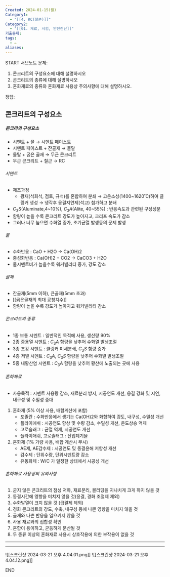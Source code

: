```yaml
---
Created: 2024-01-15(월)
Category1:
  - "[[4. RC(철콘)]]"
Category2:
  - "[[01. 재료, 시험, 안전진단]]"
기출문제: 
tags:
  - ✏️
aliases: 
---
```


START
서브노트
문제:  

1. 콘크리트의 구성요소에 대해 설명하시오
2. 콘크리트의 종류에 대해 설명하시오
3. 혼화재료의 종류와 혼화재료 사용상 주의사항에 대해 설명하시오.


정답: 

## 콘크리트의 구성요소 
##### 콘크리의 구성요소
- 시멘트 + 물 → 시멘트 페이스트
- 시멘트 페이스트 + 잔골재 → 몰탈
- 몰탈  + 굵은 골재 → 무근 콘크리트
- 무근 콘크리트 + 철근 →  RC

###### 시멘트
- 제조과정
	- 광재(석회석, 점토, 규석)를 혼합하여 분쇄 → 고온소성(1400~1620˚C)하여 클링커 생성 → 냉각후 응결지연제(석고) 첨가하고 분쇄
- $C_3S$(Aluminate,4~10%), $C_3A$(Alite, 40~55%) : 반응속도과 관련된 구성성분
- 함량이 높을 수록 콘크리트 강도가 높아지고, 크리프 속도가 감소
- 그러나 너무 높으면 수화열 증가, 초기균열 발생등의 문제 발생

###### 물
- 수화반응 : CaO + H2O → Ca(OH)2
- 중성화반응 : Ca(OH)2 + CO2 → CaCO3 + H2O
- 물시멘트비가 높을수록 워커빌리티 증가, 강도 감소
###### 골재
- 잔골재(5mm 이하), 큰골재(5mm 초과)
- [[굵은골재의 최대 공칭치수]]
- 함량이 높을 수록 강도가 높아지고 워커빌리티 감소
###### 콘크리트의 종류
- 1종 보통 시멘트 : 일반적인 목적에 사용, 생산량 90%
- 2종 중용열 시멘트 :  $C_3A$ 함량을 낮추어 수화열 발생조절
- 3종 조강 시멘트 : 클링커 미세분쇄, $C_3S$  함량 증가
- 4종 저열 시멘트 : $C_3A$, $C_3S$ 함량을 낮추어 수화열 발생조절
- 5종 내황산염 시멘트 : $C_3A$ 함량을 낮추어 황산에 노출되는 곳에 사용
###### 혼화재료
- 사용목적 : 시멘트 사용량 감소, 재료분리 방지, 시공연도 개선, 응결 강화 및 지연, 내구성 및 수밀성 증대
1. 혼화재 (5% 이상 사용, 배합계산에 포함)
	- 포졸란 : 수화반응에서 생기는 Ca(OH)2와 화합하여 강도, 내구성, 수밀성 개선
	- 플라이애쉬 : 시공연도 향상 및 수량 감소, 수밀성 개선, 온도상승 억제
	- 고로슬래그 : 균열 억제, 시공연도 개선
	- 플라이애쉬, 고로슬래그 : 산업폐기물
2. 혼화제 (1%  가량 사용, 배합 계산시 무시)
	- AE제, AE감수제 : 시공연도 및 동결윤해 저항성 개선
	- 감수제 : 단위수량, 단위시멘트량 감소
	- 유동화제 : W/C 가 일정한 상태에서 시공성 개선
###### 혼화재료 사용상의 유의사항
1. 굳지 않은 콘크리트의 점성 저하, 재료분리, 블리딩을 지나치게 크게 하지 않을 것
2. 동결시간에 영향을 미치지 않을 것(응결, 경화 조절제 제외)
3. 수화발열이 크지 않을 것 (급결제 제외)
4. 경화 콘크리트의 강도, 수축, 내구성 등에 나쁜 영향을 미치지 않을 것
5. 골재와 나쁜 반응을 일으키지 않을 것
6. 사용 재료와의 접합성 확인
7. 혼합이 용이하고, 균등하게 분산될 것
8. 두 종류 이상의 혼화재료 사용시 상호작용에 의한 부작용이 없을 것



***
***



![[스크린샷 2024-03-21 오후 4.04.01.png]]
![[스크린샷 2024-03-21 오후 4.04.12.png]]
<!--ID: 1705381840760-->
END


